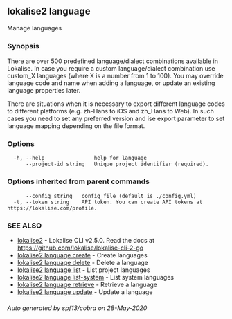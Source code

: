 ## lokalise2 language

Manage languages

### Synopsis

There are over 500 predefined language/dialect combinations available in Lokalise. In case you require a custom language/dialect combination use custom_X languages (where X is a number from 1 to 100). You may override language code and name when adding a language, or update an existing language properties later.

There are situations when it is necessary to export different language codes to different platforms (e.g. zh-Hans to iOS and zh_Hans to Web). In such cases you need to set any preferred version and ise export parameter to set language mapping depending on the file format.


### Options

```
  -h, --help                help for language
      --project-id string   Unique project identifier (required).
```

### Options inherited from parent commands

```
      --config string   config file (default is ./config.yml)
  -t, --token string    API token. You can create API tokens at https://lokalise.com/profile.
```

### SEE ALSO

* [lokalise2](lokalise2.md)	 - Lokalise CLI v2.5.0. Read the docs at https://github.com/lokalise/lokalise-cli-2-go
* [lokalise2 language create](lokalise2_language_create.md)	 - Create languages
* [lokalise2 language delete](lokalise2_language_delete.md)	 - Delete a language
* [lokalise2 language list](lokalise2_language_list.md)	 - List project languages
* [lokalise2 language list-system](lokalise2_language_list-system.md)	 - List system languages
* [lokalise2 language retrieve](lokalise2_language_retrieve.md)	 - Retrieve a language
* [lokalise2 language update](lokalise2_language_update.md)	 - Update a language

###### Auto generated by spf13/cobra on 28-May-2020
